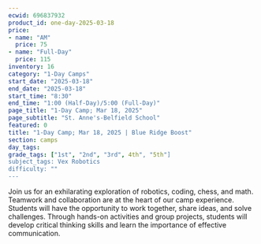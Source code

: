 ```yaml
---
ecwid: 696837932
product_id: one-day-2025-03-18
price:
- name: "AM"
  price: 75
- name: "Full-Day"
  price: 115
inventory: 16
category: "1-Day Camps"
start_date: "2025-03-18"
end_date: "2025-03-18"
start_time: "8:30"
end_time: "1:00 (Half-Day)/5:00 (Full-Day)"
page_title: "1-Day Camp; Mar 18, 2025"
page_subtitle: "St. Anne's-Belfield School"
featured: 0
title: "1-Day Camp; Mar 18, 2025 | Blue Ridge Boost"
section: camps
day_tags: 
grade_tags: ["1st", "2nd", "3rd", 4th", "5th"]
subject_tags: Vex Robotics
difficulty: ""
---
```

Join us for an exhilarating exploration of robotics, coding, chess, and math. Teamwork and collaboration are at the heart of our camp experience. Students will have the opportunity to work together, share ideas, and solve challenges. Through hands-on activities and group projects, students will develop critical thinking skills and learn the importance of effective communication.
